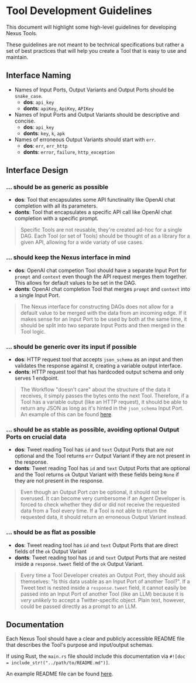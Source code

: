 # Tool Development Guidelines

This document will highlight some high-level guidelines for developing Nexus Tools.

These guidelines are not meant to be technical specifications but rather a set of best practices that will help you create a Tool that is easy to use and maintain.

## Interface Naming

- Names of Input Ports, Output Variants and Output Ports should be `snake_case`.
  - **dos**: `api_key`
  - **donts**: `apiKey`, `ApiKey`, `APIKey`
- Names of Input Ports and Output Variants should be descriptive and concise.
  - **dos**: `api_key`
  - **donts**: `key`, `k`, `apk`
- Names of erroneous Output Variants should start with `err`.
  - **dos**: `err`, `err_http`
  - **donts**: `error`, `failure`, `http_exception`

## Interface Design

### ... should be as generic as possible

- **dos**: Tool that encapsulates some API functinality like OpenAI chat completion with all its parameters.
- **donts**: Tool that encapsulates a specific API call like OpenAI chat completion with a specific prompt.

> Specific Tools are not reusable, they're created ad-hoc for a single DAG. Each Tool (or set of Tools) should be thought of as a library for a given API, allowing for a wide variaty of use cases.

### ... should keep the Nexus interface in mind

- **dos**: OpenAI chat competion Tool should have a separate Input Port for `prompt` and `context` even though the API request merges them together. This allows for default values to be set in the DAG.
- **donts**: OpenAI chat completion Tool that merges `prompt` and `context` into a single Input Port.

> The Nexus interface for constructing DAGs does not allow for a default value to be merged with the data from an incoming edge. If it makes sense for an Input Port to be used by both at the same time, it should be split into two separate Input Ports and then merged in the Tool logic.

### ... should be generic over its input if possible

- **dos**: HTTP request tool that accepts `json_schema` as an input and then validates the response against it, creating a variable output interface.
- **donts**: HTTP request tool that has hardcoded output schema and only serves 1 endpoint.

> The Workflow "doesn't care" about the structure of the data it receives, it simply passes the bytes onto the next Tool. Therefore, if a Tool has a variable output (like an HTTP request), it should be able to return any JSON as long as it's hinted in the `json_schema` Input Port. An example of this can be found [here][generic-port-example].

### ... should be as stable as possible, avoiding optional Output Ports on crucial data

- **dos**: Tweet reading Tool has `id` and `text` Output Ports that are _not_ optional and the Tool returns `err` Output Variant if they are not present in the response.
- **donts**: Tweet reading Tool has `id` and `text` Output Ports that are optional and the Tool returns `ok` Output Variant with these fields being `None` if they are not present in the response.

> Even though an Output Port _can_ be optional, it should not be overused. It can become very cumbersome if an Agent Developer is forced to check whether they did or did not receive the requested data from a Tool every time. If a Tool is not able to return the requested data, it should return an erroneous Output Variant instead.

### ... should be as flat as possible

- **dos**: Tweet reading tool has `id` and `text` Output Ports that are direct fields of the `ok` Output Variant
- **donts**: Tweet reading tool has `id` and `text` Output Ports that are nested inside a `response.tweet` field of the `ok` Output Variant.

> Every time a Tool Developer creates an Output Port, they should ask themselves: "Is this data usable as an Input Port of another Tool?". If a Tweet text is nested inside a `response.tweet` field, it cannot easily be passed into an Input Port of another Tool (like an LLM) because it is _very unlikely_ to accept a Twitter-specific object. Plain text, however, could be passed directly as a prompt to an LLM.

## Documentation

Each Nexus Tool should have a clear and publicly accessible README file that describes the Tool's purpose and input/output schemas.

If using Rust, the `main.rs` file should include this documentation via `#![doc = include_str!("../path/to/README.md")]`.

An example README file can be found [here](../tools/llm-openai-chat-completion/README.md).

<!-- List of References -->

[generic-port-example]: ../tools/llm-openai-chat-completion/src/main.rs#242
